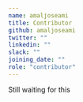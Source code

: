 ```yaml
---
name: amaljoseami
title: Contributor
github: amaljoseami
twitter: ""
linkedin: ""
slack: ""
joining_date: ""
role: "contributor"
---
```


Still waiting for this
